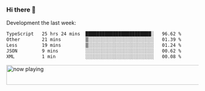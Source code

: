 ### Hi there 👋

Development the last week:
<!--START_SECTION:waka-->

```txt
TypeScript   25 hrs 24 mins  ████████████████████████░   96.62 %
Other        21 mins         ▒░░░░░░░░░░░░░░░░░░░░░░░░   01.39 %
Less         19 mins         ▒░░░░░░░░░░░░░░░░░░░░░░░░   01.24 %
JSON         9 mins          ░░░░░░░░░░░░░░░░░░░░░░░░░   00.62 %
XML          1 min           ░░░░░░░░░░░░░░░░░░░░░░░░░   00.08 %
```

<!--END_SECTION:waka-->

<!--
**JASONPANGGO/jasonpanggo** is a ✨ _special_ ✨ repository because its `README.md` (this file) appears on your GitHub profile.

Here are some ideas to get you started:

- 🔭 I’m currently working on ...
- 🌱 I’m currently learning ...
- 👯 I’m looking to collaborate on ...
- 🤔 I’m looking for help with ...
- 💬 Ask me about ...
- 📫 How to reach me: ...
- 😄 Pronouns: ...
- ⚡ Fun fact: ...
-->

<a href="https://volt.fm/user/q8yd9e79csfr57rt" target="_blank"><img src="https://spotify-badge-egoist.vercel.app/api/now-playing" width="540" height="52" alt="now playing"></a>
